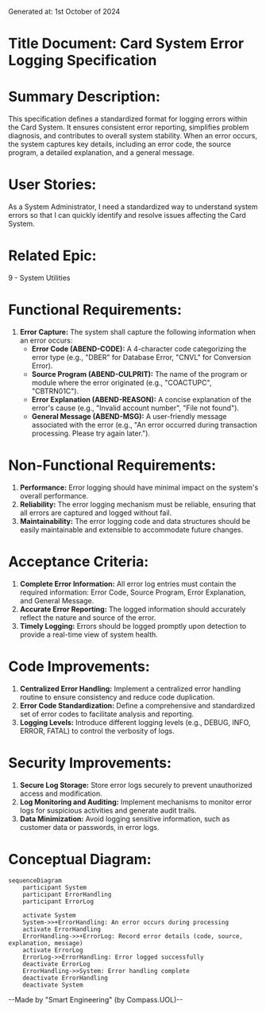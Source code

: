 Generated at: 1st October of 2024

# **Title Document:** Card System Error Logging Specification

# **Summary Description:**
This specification defines a standardized format for logging errors within the Card System. It ensures consistent error reporting, simplifies problem diagnosis, and contributes to overall system stability. When an error occurs, the system captures key details, including an error code, the source program, a detailed explanation, and a general message. 

# **User Stories:**
As a System Administrator, I need a standardized way to understand system errors so that I can quickly identify and resolve issues affecting the Card System.

# **Related Epic:**
9 - System Utilities

# **Functional Requirements:**
1.  **Error Capture:** The system shall capture the following information when an error occurs:
    - **Error Code (ABEND-CODE):** A 4-character code categorizing the error type (e.g., "DBER" for Database Error, "CNVL" for Conversion Error).
    - **Source Program (ABEND-CULPRIT):** The name of the program or module where the error originated (e.g., "COACTUPC", "CBTRN01C").
    - **Error Explanation (ABEND-REASON):** A concise explanation of the error's cause (e.g., "Invalid account number", "File not found").
    - **General Message (ABEND-MSG):** A user-friendly message associated with the error (e.g., "An error occurred during transaction processing. Please try again later.").

# **Non-Functional Requirements:**
1.  **Performance:** Error logging should have minimal impact on the system's overall performance.
2.  **Reliability:** The error logging mechanism must be reliable, ensuring that all errors are captured and logged without fail.
3.  **Maintainability:** The error logging code and data structures should be easily maintainable and extensible to accommodate future changes.

# **Acceptance Criteria:**
1.  **Complete Error Information:** All error log entries must contain the required information: Error Code, Source Program, Error Explanation, and General Message.
2.  **Accurate Error Reporting:** The logged information should accurately reflect the nature and source of the error.
3.  **Timely Logging:** Errors should be logged promptly upon detection to provide a real-time view of system health.

# **Code Improvements:**
1.  **Centralized Error Handling:** Implement a centralized error handling routine to ensure consistency and reduce code duplication.
2.  **Error Code Standardization:** Define a comprehensive and standardized set of error codes to facilitate analysis and reporting.
3.  **Logging Levels:** Introduce different logging levels (e.g., DEBUG, INFO, ERROR, FATAL) to control the verbosity of logs.

# **Security Improvements:**
1.  **Secure Log Storage:** Store error logs securely to prevent unauthorized access and modification.
2.  **Log Monitoring and Auditing:** Implement mechanisms to monitor error logs for suspicious activities and generate audit trails.
3.  **Data Minimization:** Avoid logging sensitive information, such as customer data or passwords, in error logs.

# **Conceptual Diagram:**
```mermaid
sequenceDiagram
    participant System
    participant ErrorHandling
    participant ErrorLog

    activate System
    System->>+ErrorHandling: An error occurs during processing
    activate ErrorHandling
    ErrorHandling->>+ErrorLog: Record error details (code, source, explanation, message)
    activate ErrorLog
    ErrorLog->>ErrorHandling: Error logged successfully
    deactivate ErrorLog
    ErrorHandling->>System: Error handling complete
    deactivate ErrorHandling
    deactivate System
```

--Made by "Smart Engineering" (by Compass.UOL)--